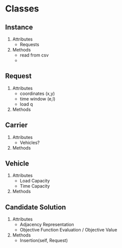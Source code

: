 # Classes
## Instance
1. Attributes
	* Requests
2. Methods
	* read from csv
	* 

## Request
1. Attributes
	* coordinates (x,y)
	* time window (e,l)
	* load q
2. Methods

## Carrier
1. Attributes
	* Vehicles?
2. Methods

## Vehicle
1. Attributes
	* Load Capacity
	* Time Capacity
2. Methods

## Candidate Solution
1. Attributes
	* Adjacency Representation
	* Objective Function Evaluation / Objective Value
2. Methods
	* Insertion(self, Request)

